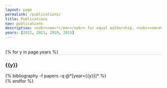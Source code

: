 ```yaml
---
layout: page
permalink: /publications/
title: Publications
nav: publications
description: <nobr><em>*</em></nobr> for equal authorship, <nobr><em>#</em></nobr> for corresponding authorship.
years: [2022, 2021, 2019, 2015]
---
```


<br/>
{% for y in page.years %}
  <div class="row m-0 p-0" style="border-top: 1px solid #ddd; flex-direction: row-reverse;">
    <div class="col-sm-1 mt-2 p-0 pr-1">
      <h3 class="bibliography-year">{{y}}</h3>
    </div>
    <div class="col-sm-11 p-0">
      {% bibliography -f papers -q @*[year={{y}}]* %}
    </div>
  </div>
{% endfor %}

		
